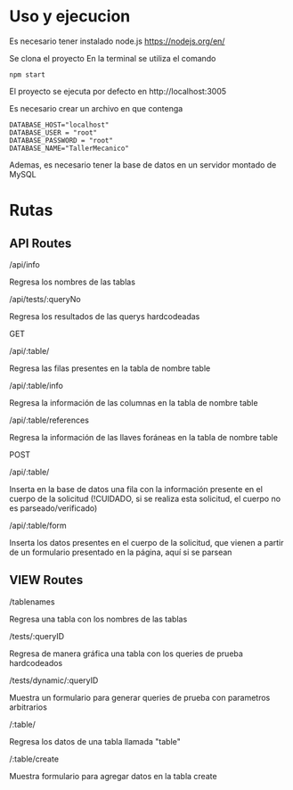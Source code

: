 # Uso y ejecucion
Es necesario tener instalado node.js 
https://nodejs.org/en/

Se clona el proyecto
En la terminal se utiliza el comando
```
npm start
```

El proyecto se ejecuta por defecto en http://localhost:3005

Es necesario crear un archivo en que contenga
```
DATABASE_HOST="localhost"
DATABASE_USER = "root"
DATABASE_PASSWORD = "root"
DATABASE_NAME="TallerMecanico"
```

Ademas, es necesario tener la base de datos en un servidor montado de MySQL


# Rutas

## API Routes

/api/info  

Regresa los nombres de las tablas


/api/tests/:queryNo

Regresa los resultados de las querys hardcodeadas

GET

/api/:table/

Regresa las filas presentes en la tabla de nombre table

/api/:table/info

Regresa la información de las columnas en la tabla de nombre table

/api/:table/references

Regresa la información de las llaves foráneas en la tabla de nombre table


POST

/api/:table/

Inserta en la base de datos una fila con la información presente en el cuerpo de la solicitud (!CUIDADO, si se realiza esta solicitud, el cuerpo no es parseado/verificado)

/api/:table/form

Inserta los datos presentes en el cuerpo de la solicitud, que vienen a partir de un formulario presentado en la página, aquí si se parsean



## VIEW Routes

/tablenames

Regresa una tabla con los nombres de las tablas

/tests/:queryID

Regresa de manera gráfica una tabla con los queries de prueba hardcodeados

/tests/dynamic/:queryID

Muestra un formulario para generar queries de prueba con parametros arbitrarios

/:table/

Regresa los datos de una tabla llamada "table"

/:table/create

Muestra formulario para agregar datos en la tabla create

